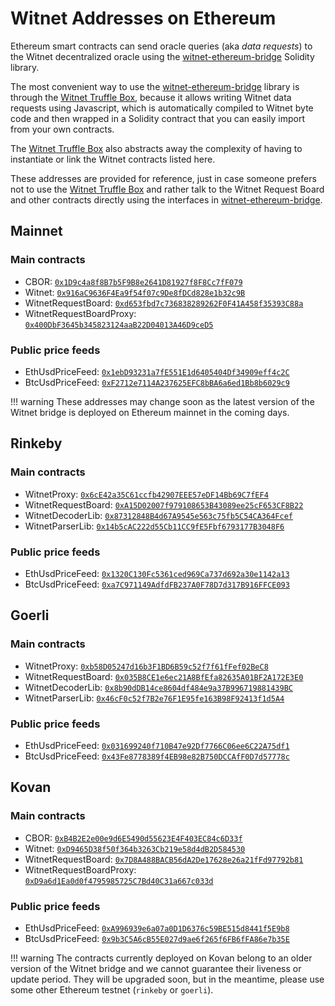 # Witnet Addresses on Ethereum

Ethereum smart contracts can send oracle queries (aka _data requests_) to the Witnet decentralized oracle using the
[witnet-ethereum-bridge] Solidity library.

The most convenient way to use the [witnet-ethereum-bridge] library is through the [Witnet Truffle Box], because it
allows writing Witnet data requests using Javascript, which is automatically compiled to Witnet byte code and then
wrapped in a Solidity contract that you can easily import from your own contracts.

The [Witnet Truffle Box] also abstracts away the complexity of having to instantiate or link the Witnet contracts
listed here. 

These addresses are provided for reference, just in case someone prefers not to use the [Witnet Truffle Box] and
rather talk to the Witnet Request Board and other contracts directly using the interfaces in [witnet-ethereum-bridge].

## Mainnet

### Main contracts
* CBOR: [`0x1D9c4a8f8B7b5F9B8e2641D81927f8F8Cc7fF079`](https://etherscan.io/address/0x1D9c4a8f8B7b5F9B8e2641D81927f8F8Cc7fF079)
* Witnet: [`0x916aC9636F4Ea9f54f07c9De8fDCd828e1b32c9B`](https://etherscan.io/address/0x916aC9636F4Ea9f54f07c9De8fDCd828e1b32c9B)
* WitnetRequestBoard: [`0xd653fbd7c736838289262F0F41A458f35393C88a`](https://etherscan.io/address/0xd653fbd7c736838289262F0F41A458f35393C88a)
* WitnetRequestBoardProxy: [`0x400DbF3645b345823124aaB22D04013A46D9ceD5`](https://etherscan.io/address/0x400DbF3645b345823124aaB22D04013A46D9ceD5)

### Public price feeds
* EthUsdPriceFeed: [`0x1ebD93231a7fE551E1d6405404Df34909eff4c2C`](https://etherscan.io/address/0x1ebD93231a7fE551E1d6405404Df34909eff4c2C)
* BtcUsdPriceFeed: [`0xF2712e7114A237625EFC8bBA6a6ed1Bb8b6029c9`](https://etherscan.io/address/0xF2712e7114A237625EFC8bBA6a6ed1Bb8b6029c9)

!!! warning
    These addresses may change soon as the latest version of the Witnet bridge is deployed on Ethereum mainnet in the
    coming days.

## Rinkeby

### Main contracts
* WitnetProxy: [`0x6cE42a35C61ccfb42907EEE57eDF14Bb69C7fEF4`](https://rinkeby.etherscan.io/address/0x6cE42a35C61ccfb42907EEE57eDF14Bb69C7fEF4#code)
* WitnetRequestBoard: [`0xA15D02007f979108653B43089ee25cF653CF8B22`](https://rinkeby.etherscan.io/address/0xA15D02007f979108653B43089ee25cF653CF8B22#code)
* WitnetDecoderLib: [`0x87312848B4d67A9545e563c75fb5C54CA364Fcef`](https://rinkeby.etherscan.io/address/0x87312848B4d67A9545e563c75fb5C54CA364Fcef#code)
* WitnetParserLib: [`0x14b5cAC222d55Cb11CC9fE5Fbf6793177B3048F6`](https://rinkeby.etherscan.io/address/0x14b5cAC222d55Cb11CC9fE5Fbf6793177B3048F6#code)

### Public price feeds
* EthUsdPriceFeed: [`0x1320C130Fc5361ced969Ca737d692a30e1142a13`](https://rinkeby.etherscan.io/address/0x1320C130Fc5361ced969Ca737d692a30e1142a13#code)
* BtcUsdPriceFeed: [`0xa7C971149AdfdFB237A0F78D7d317B916FFCE093`](https://rinkeby.etherscan.io/address/0xa7C971149AdfdFB237A0F78D7d317B916FFCE093#code)

## Goerli

### Main contracts
* WitnetProxy: [`0xb58D05247d16b3F1BD6B59c52f7f61fFef02BeC8`](https://goerli.etherscan.io/address/0xb58D05247d16b3F1BD6B59c52f7f61fFef02BeC8#code)
* WitnetRequestBoard: [`0x035B8CE1e6ec21A8BfEfa82635A01BF2A172E3E0`](https://goerli.etherscan.io/address/0x035B8CE1e6ec21A8BfEfa82635A01BF2A172E3E0#code)
* WitnetDecoderLib: [`0x8b90dDB14ce8604df484e9a37B996719881439BC`](https://goerli.etherscan.io/address/0x8b90dDB14ce8604df484e9a37B996719881439BC#code)
* WitnetParserLib: [`0x46cF0c52f7B2e76F1E95fe163B98F92413f1d5A4`](https://goerli.etherscan.io/address/0x46cF0c52f7B2e76F1E95fe163B98F92413f1d5A4#code)

### Public price feeds
* EthUsdPriceFeed: [`0x031699240f710B47e92Df7766C06ee6C22A75df1`](https://goerli.etherscan.io/address/0x031699240f710B47e92Df7766C06ee6C22A75df1#code)
* BtcUsdPriceFeed: [`0x43Fe8778389f4EB98e82B750DCCAfF0D7d57778c`](https://goerli.etherscan.io/address/0x43Fe8778389f4EB98e82B750DCCAfF0D7d57778c#code)

## Kovan

### Main contracts
* CBOR: [`0xB4B2E2e00e9d6E5490d55623E4F403EC84c6D33f`](https://kovan.etherscan.io/address/0xB4B2E2e00e9d6E5490d55623E4F403EC84c6D33f#contracts)
* Witnet: [`0xD9465D38f50f364b3263Cb219e58d4dB2D584530`](https://kovan.etherscan.io/address/0xD9465D38f50f364b3263Cb219e58d4dB2D584530#contracts)
* WitnetRequestBoard: [`0x7D8A488BACB56dA2De17628e26a21fFd97792b81`](https://kovan.etherscan.io/address/0x7D8A488BACB56dA2De17628e26a21fFd97792b81#contracts)
* WitnetRequestBoardProxy: [`0xD9a6d1Ea0d0f4795985725C7Bd40C31a667c033d`](https://kovan.etherscan.io/address/0xD9a6d1Ea0d0f4795985725C7Bd40C31a667c033d#contracts)

### Public price feeds
* EthUsdPriceFeed: [`0xA996939e6a07a0D1D6376c59BE515d8441f5E9b8`](https://kovan.etherscan.io/address/0xA996939e6a07a0D1D6376c59BE515d8441f5E9b8#contracts)
* BtcUsdPriceFeed: [`0x9b3C5A6cB55E027d9ae6f265f6FB6fFA86e7b35E`](https://kovan.etherscan.io/address/0x9b3C5A6cB55E027d9ae6f265f6FB6fFA86e7b35E#contracts)

!!! warning
    The contracts currently deployed on Kovan belong to an older version of the Witnet bridge and we cannot guarantee
    their liveness or update period. They will be upgraded soon, but in the meantime, please use some other Ethereum 
    testnet (`rinkeby` or `goerli`).

[witnet-ethereum-bridge]: https://github.com/witnet/witnet-ethereum-bridge
[Witnet Truffle Box]: /try/use-from-ethereum
